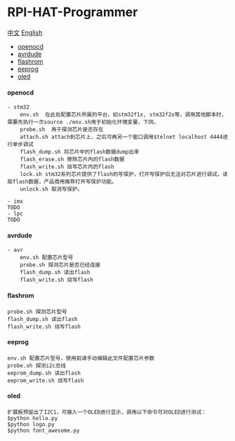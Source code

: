 # RPI-HAT-Programmer
[中文](./README.md) [English](./README_en.md)
* [openocd](#openocd)
* [avrdude](#avrdude)
* [flashrom](#flashrom)
* [eeprog](#eeprog)
* [oled](#oled)
#### openocd ####
	- stm32  
		env.sh  在此处配置芯片所属的平台，如stm32f1x, stm32f2x等，调用其他脚本时，需要先执行一次source ./env.sh用于初始化环境变量，下同。  
		probe.sh  用于探测芯片是否存在  
		attach.sh attach到芯片上，之后可再另一个窗口调用$telnet localhost 4444进行单步调试     
		flash_dump.sh 将芯片中的flash数据dump出来    
		flash_erase.sh 擦除芯片内的flash数据  
		flash_write.sh 烧写芯片内的flash  
		lock.sh stm32系列芯片提供了flash的写保护，打开写保护后无法对芯片进行调试，读取flash数据，产品商用推荐打开写保护功能。
		unlock.sh 取消写保护。
	
	- imx  
	TODO
	- lpc  
	TODO


#### avrdude ####
	- avr
		env.sh 配置芯片型号  
		probe.sh 探测芯片是否已经连接  
		flash_dump.sh 读出flash  
		flash_write.sh 烧写flash  
#### flashrom ####
	probe.sh 探测芯片型号  
	flash_dump.sh 读出flash  
	flash_write.sh 烧写flash  

#### eeprog ####
	env.sh 配置芯片型号，使用前请手动编辑此文件配置芯片参数  
	probe.sh 探测i2c总线  
	eeprom_dump.sh 读出flash  
	eeprom_write.sh 烧写flash  
#### oled ####
	扩展板预留出了I2C1，可接入一个OLED进行显示，调用以下命令可对OLED进行测试：
	$python hello.py
	$python logo.py
	$python font_awesome.py
